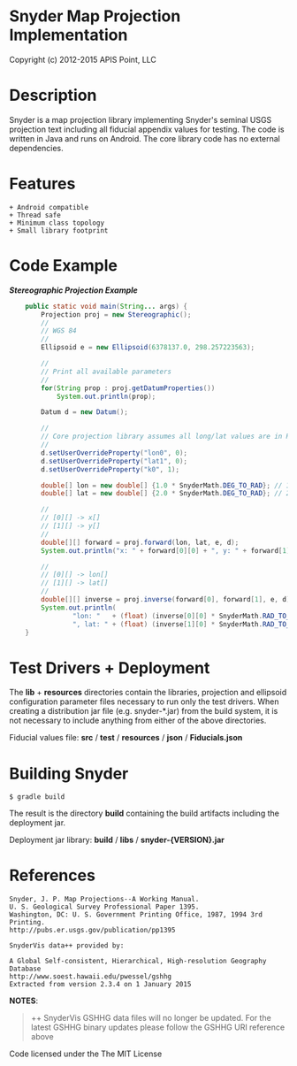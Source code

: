 Snyder Map Projection Implementation
====================================

Copyright (c) 2012-2015  APIS Point, LLC

Description
===========

Snyder is a map projection library implementing Snyder's seminal USGS projection
text including all fiducial appendix values for testing.  The code is written in
Java and runs on Android.  The core library code has no external dependencies.

Features
========
    + Android compatible
    + Thread safe
    + Minimum class topology
    + Small library footprint

Code Example
============

***Stereographic Projection Example***
```Java
    public static void main(String... args) {
        Projection proj = new Stereographic();
        //
        // WGS 84
        //
        Ellipsoid e = new Ellipsoid(6378137.0, 298.257223563);

        //
        // Print all available parameters
        //
        for(String prop : proj.getDatumProperties())
            System.out.println(prop);

        Datum d = new Datum();

        //
        // Core projection library assumes all long/lat values are in Radians
        //
        d.setUserOverrideProperty("lon0", 0);
        d.setUserOverrideProperty("lat1", 0);
        d.setUserOverrideProperty("k0", 1);

        double[] lon = new double[] {1.0 * SnyderMath.DEG_TO_RAD}; // 1.0 degree
        double[] lat = new double[] {2.0 * SnyderMath.DEG_TO_RAD}; // 2.0 degree

        //
        // [0][] -> x[]
        // [1][] -> y[]
        //
        double[][] forward = proj.forward(lon, lat, e, d);
        System.out.println("x: " + forward[0][0] + ", y: " + forward[1][0]);

        //
        // [0][] -> lon[]
        // [1][] -> lat[]
        //
        double[][] inverse = proj.inverse(forward[0], forward[1], e, d);
        System.out.println(
                "lon: "   + (float) (inverse[0][0] * SnyderMath.RAD_TO_DEG) +
                ", lat: " + (float) (inverse[1][0] * SnyderMath.RAD_TO_DEG));
    }
```

Test Drivers + Deployment
=========================

The **lib** + **resources** directories contain the libraries, projection and
ellipsoid configuration parameter files necessary to run only the test drivers.
When creating a distribution jar file (e.g. snyder-*.jar) from the build
system, it is not necessary to include anything from either of the above
directories.

Fiducial values file: **src** / **test** / **resources** / **json** / **Fiducials.json**

Building Snyder
=========================

```
$ gradle build
```

The result is the directory **build** containing the build artifacts including the deployment jar.

Deployment jar library: **build** / **libs** / **snyder-{VERSION}.jar**

References
==========

    Snyder, J. P. Map Projections--A Working Manual.
    U. S. Geological Survey Professional Paper 1395.
    Washington, DC: U. S. Government Printing Office, 1987, 1994 3rd Printing.
    http://pubs.er.usgs.gov/publication/pp1395

    SnyderVis data++ provided by:

    A Global Self-consistent, Hierarchical, High-resolution Geography Database
    http://www.soest.hawaii.edu/pwessel/gshhg
    Extracted from version 2.3.4 on 1 January 2015

**NOTES**:
> ++ SnyderVis GSHHG data files will no longer be updated. For the latest GSHHG binary updates please follow the GSHHG URI reference above


Code licensed under the The MIT License
